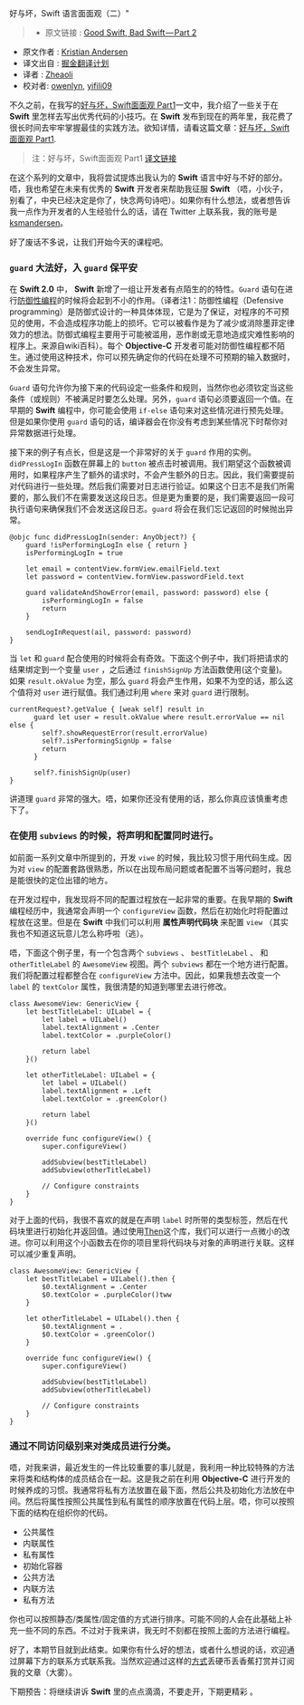好与坏，Swift 语言面面观（二）"


>* 原文链接 : [Good Swift, Bad Swift — Part 2](https://medium.com/@ksmandersen/good-swift-bad-swift-part-2-d6daebf53a5)
* 原文作者 : [Kristian Andersen](https://medium.com/@ksmandersen)
* 译文出自 : [掘金翻译计划](https://github.com/xitu/gold-miner)
* 译者 : [Zheaoli](https://github.com/Zheaoli)
* 校对者: [owenlyn](https://github.com/owenlyn), [yifili09](https://github.com/yifili09)



不久之前，在我写的[好与坏，Swift面面观 Part1](https://medium.com/@ksmandersen/good-swift-bad-swift-part-1-f58f71da3575)一文中，我介绍了一些关于在 **Swift** 里怎样去写出优秀代码的小技巧。在 **Swift** 发布到现在的两年里，我花费了很长时间去牢牢掌握最佳的实践方法。欲知详情，请看这篇文章：[好与坏，Swift面面观 Part1](https://medium.com/@ksmandersen/good-swift-bad-swift-part-1-f58f71da3575).

> 注：好与坏，Swift面面观 Part1 [译文链接](http://swift.gg/2016/07/20/good-swift-bad-swift-part-1/)

在这个系列的文章中，我将尝试提炼出我认为的 **Swift** 语言中好与不好的部分。唔，我也希望在未来有优秀的 **Swift** 开发者来帮助我征服 **Swift** （唔，小伙子，别看了，中央已经决定是你了，快念两句诗吧）。如果你有什么想法，或者想告诉我一点作为开发者的人生经验什么的话，请在 Twitter 上联系我，我的账号是 [ksmandersen](http://twitter.com/ksmandersen)。

好了废话不多说，让我们开始今天的课程吧。



### `guard` 大法好，入 `guard` 保平安

在 **Swift 2.0** 中， **Swift** 新增了一组让开发者有点陌生的的特性。`Guard` 语句在进行[防御性编程](https://en.wikipedia.org/wiki/Defensive_programming)的时候将会起到不小的作用。（译者注1：防御性编程（Defensive programming）是防御式设计的一种具体体现，它是为了保证，对程序的不可预见的使用，不会造成程序功能上的损坏。它可以被看作是为了减少或消除墨菲定律效力的想法。防御式编程主要用于可能被滥用，恶作剧或无意地造成灾难性影响的程序上。来源自wiki百科）。每个 **Objective-C** 开发者可能对防御性编程都不陌生。通过使用这种技术，你可以预先确定你的代码在处理不可预期的输入数据时，不会发生异常。

`Guard` 语句允许你为接下来的代码设定一些条件和规则，当然你也必须钦定当这些条件（或规则）不被满足时要怎么处理。另外，`guard` 语句必须要返回一个值。在早期的 **Swift** 编程中，你可能会使用 `if-else` 语句来对这些情况进行预先处理。但是如果你使用 `guard` 语句的话，编译器会在你没有考虑到某些情况下时帮你对异常数据进行处理。

接下来的例子有点长，但是这是一个非常好的关于 `guard` 作用的实例。 `didPressLogIn` 函数在屏幕上的 `button` 被点击时被调用。我们期望这个函数被调用时，如果程序产生了额外的请求时，不会产生额外的日志。因此，我们需要提前对代码进行一些处理。然后我们需要对日志进行验证。如果这个日志不是我们所需要的，那么我们不在需要发送这段日志。但是更为重要的是，我们需要返回一段可执行语句来确保我们不会发送这段日志。`guard` 将会在我们忘记返回的时候抛出异常。

    
    @objc func didPressLogIn(sender: AnyObject?) {
        guard !isPerformingLogIn else { return }
        isPerformingLogIn = true
    
        let email = contentView.formView.emailField.text
        let password = contentView.formView.passwordField.text
    
        guard validateAndShowError(email, password: password) else {
            isPerformingLogIn = false
            return
        }
    
        sendLogInRequest(ail, password: password)
    }

当 `let` 和 `guard` 配合使用的时候将会有奇效。下面这个例子中，我们将把请求的结果绑定到一个变量 `user` ，之后通过 `finishSignUp` 方法函数使用(这个变量)。如果 `result.okValue` 为空，那么 `guard` 将会产生作用，如果不为空的话，那么这个值将对 `user` 进行赋值。我们通过利用 `where` 来对 `guard` 进行限制。

    
    currentRequest?.getValue { [weak self] result in
    	  guard let user = result.okValue where result.errorValue == nil else {
    	    self?.showRequestError(result.errorValue)
    	    self?.isPerformingSignUp = false
    	    return
    	  }
    	
    	  self?.finishSignUp(user)
    }

讲道理 `guard` 非常的强大。唔，如果你还没有使用的话，那么你真应该慎重考虑下了。

### 在使用 `subviews` 的时候，将声明和配置同时进行。

如前面一系列文章中所提到的，开发 `viwe` 的时候，我比较习惯于用代码生成。因为对 `view` 的配置套路很熟悉，所以在出现布局问题或者配置不当等问题时，我总是能很快的定位出错的地方。

在开发过程中，我发现将不同的配置过程放在一起非常的重要。在我早期的 **Swift** 编程经历中，我通常会声明一个 `configureView` 函数，然后在初始化时将配置过程放在这里。但是在 **Swift** 中我们可以利用 **属性声明代码块** 来配置 `view` （其实我也不知道这玩意儿怎么称呼啦（逃）。

唔，下面这个例子里，有一个包含两个 `subviews` 、 `bestTitleLabel` 、 和 `otherTitleLabel` 的 `AwesomeView` 视图。两个 `subviews` 都在一个地方进行配置。我们将配置过程都整合在 `configureView` 方法中。因此，如果我想去改变一个 `label` 的 `textColor` 属性，我很清楚的知道到哪里去进行修改。

    
    class AwesomeView: GenericView {
        let bestTitleLabel: UILabel = {
            let label = UILabel()
            label.textAlignment = .Center
            label.textColor = .purpleColor()
            
            return label
        }()
    
        let otherTitleLabel: UILabel = {
            let label = UILabel()
            label.textAlignment = .Left
            label.textColor = .greenColor()
            
            return label
        }()
    
        override func configureView() {
            super.configureView()
    
            addSubview(bestTitleLabel)
            addSubview(otherTitleLabel)
    
            // Configure constraints
        }
    }

对于上面的代码，我很不喜欢的就是在声明 `label` 时所带的类型标签，然后在代码块里进行初始化并返回值。通过使用[Then](https://github.com/devxoul/Then)这个库，我们可以进行一点微小的改进。你可以利用这个小函数去在你的项目里将代码块与对象的声明进行关联。这样可以减少重复声明。

    
    class AwesomeView: GenericView {
        let bestTitleLabel = UILabel().then {
            $0.textAlignment = .Center
            $0.textColor = .purpleColor()tww
        }
    
        let otherTitleLabel = UILabel().then {
            $0.textAlignment = .
            $0.textColor = .greenColor()
        }
    
        override func configureView() {
            super.configureView()
    
            addSubview(bestTitleLabel)
            addSubview(otherTitleLabel)
    
            // Configure constraints
        }
    }


### 通过不同访问级别来对类成员进行分类。

唔，对我来讲，最近发生的一件比较重要的事儿就是，我利用一种比较特殊的方法来将类和结构体的成员结合在一起。这是我之前在利用 **Objective-C** 进行开发的时候养成的习惯。我通常将私有方法放置在最下面，然后公共及初始化方法放在中间。然后将属性按照公共属性到私有属性的顺序放置在代码上层。唔，你可以按照下面的结构在组织你的代码。

*   公共属性
*   内联属性
*   私有属性
*   初始化容器
*   公共方法
*   内联方法
*   私有方法

你也可以按照静态/类属性/固定值的方式进行排序。可能不同的人会在此基础上补充一些不同的东西。不过对于我来讲，我无时不刻都在按照上面的方法进行编程。

好了，本期节目就到此结束。如果你有什么好的想法，或者什么想说的话，欢迎通过屏幕下方的联系方式联系我。当然欢迎通过这样的[方式](http://twitter.com/ksmandersen)丢硬币丢香蕉打赏并订阅我的文章（大雾）。

下期预告：将继续讲诉 **Swift** 里的点点滴滴，不要走开，下期更精彩 。
